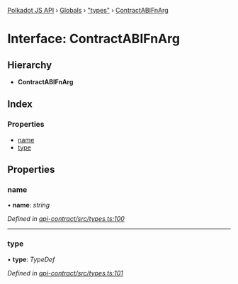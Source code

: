 [Polkadot JS API](../README.md) › [Globals](../globals.md) › ["types"](../modules/_types_.md) › [ContractABIFnArg](_types_.contractabifnarg.md)

# Interface: ContractABIFnArg

## Hierarchy

* **ContractABIFnArg**

## Index

### Properties

* [name](_types_.contractabifnarg.md#name)
* [type](_types_.contractabifnarg.md#type)

## Properties

###  name

• **name**: *string*

*Defined in [api-contract/src/types.ts:100](https://github.com/polkadot-js/api/blob/ce5c8f7443/packages/api-contract/src/types.ts#L100)*

___

###  type

• **type**: *TypeDef*

*Defined in [api-contract/src/types.ts:101](https://github.com/polkadot-js/api/blob/ce5c8f7443/packages/api-contract/src/types.ts#L101)*
